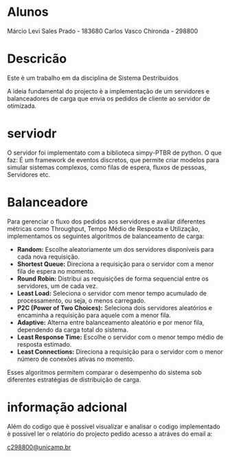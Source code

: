 # Alunos
Márcio Levi Sales Prado - 183680
Carlos Vasco Chironda - 298800
# Descricão 
Este è um trabalho em da disciplina de Sistema Destribuidos 

A ideia fundamental do projecto è a implementação de um servidores e balanceadores de carga que envia os pedidos de cliente ao servidor de otimizada.

# serviodr 
O servidor foi implementato com a biblioteca simpy-PTBR de python.  O que faz:
É um framework de eventos discretos, que permite criar modelos para simular sistemas complexos, como filas de espera, fluxos de pessoas, Servidores etc.
# Balanceadore 

Para gerenciar o fluxo dos pedidos aos servidores e avaliar diferentes métricas como Throughput, Tempo Médio de Resposta e Utilização, implementamos os seguintes algoritmos de balanceamento de carga:
- **Random:** Escolhe aleatoriamente um dos servidores disponíveis para cada nova requisição.
- **Shortest Queue:** Direciona a requisição para o servidor com a menor fila de espera no momento.
- **Round Robin:** Distribui as requisições de forma sequencial entre os servidores, um de cada vez.
- **Least Load:** Seleciona o servidor com menor tempo acumulado de processamento, ou seja, o menos carregado.
- **P2C (Power of Two Choices):** Seleciona dois servidores aleatórios e encaminha a requisição para aquele com a menor fila.
- **Adaptive:** Alterna entre balanceamento aleatório e por menor fila, dependendo da carga total do sistema.
- **Least Response Time:** Escolhe o servidor com o menor tempo médio de resposta estimado.
- **Least Connections:** Direciona a requisição para o servidor com o menor número de conexões ativas no momento.

Esses algoritmos permitem comparar o desempenho do sistema sob diferentes estratégias de distribuição de carga.



# informação adcional
Além do codigo que è possivel visualizar e analisar o codigo implementado è possivel ler o relatório do projecto pedido acesso a atráves do email a:

c298800@unicamp.br

